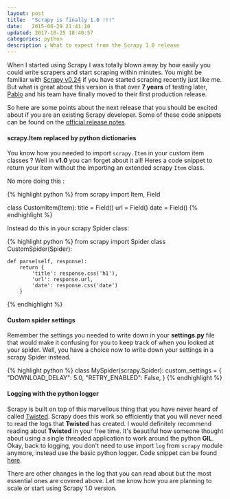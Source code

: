 ```yaml
---
layout: post
title:  "Scrapy is finally 1.0 !!!"
date:   2015-06-29 21:41:10
updated: 2017-10-25 18:40:57
categories: python
description : What to expect from the Scrapy 1.0 release
---
```

When I started using Scrapy I was totally blown away by how easily you could write scrapers and start scraping within minutes. You might be familiar with [Scrapy v0.24](http://scrapy.readthedocs.org/en/0.24/) if you have started scraping recently just like me. But what  is great about this version is that over __7 years__ of testing later, [Pablo](https://github.com/pablohoffman) and his team have finally moved to their first production release.

So here are some points about the next release that you should be excited about if you are an existing Scrapy developer. Some of these code snippets can be found on the [official release notes](http://scrapy.readthedocs.org/en/latest/news.html#release-notes).

#### scrapy.Item replaced by python dictionaries
You know how you needed to import `scrapy.Item` in your custom item classes ? Well in __v1.0__ you can forget about it all! Heres a code snippet to return your item without the importing an extended scrapy `Item` class.

No more doing this :

{% highlight python %}
from scrapy import Item, Field

class CustomItem(Item):
    title = Field()
    url = Field()
    date = Field()
{% endhighlight %}

Instead do this in your scrapy Spider class:

{% highlight python %}
from scrapy import Spider
class CustomSpider(Spider):

    def parse(self, response):
        return {
            'title': response.css('h1'), 
            'url': response.url,
            'date': response.css('date')
        }
{% endhighlight %}

#### Custom spider settings
Remember the settings you needed to write down in your __settings.py__ file that would make it confusing for you to keep track of when you looked at your spider. Well, you have a choice now to write down your settings in a scrapy Spider instead. 

{% highlight python %}
class MySpider(scrapy.Spider):
    custom_settings = {
        "DOWNLOAD_DELAY": 5.0,
        "RETRY_ENABLED": False,
    }
{% endhighlight %} 

#### Logging with the python logger
Scrapy is built on top of this marvellous thing that you have never heard of called [Twisted](http://twistedmatrix.com). Scrapy does this work so efficiently that you will never need to read the logs that __Twisted__ has created. I would definitely recommend reading about __Twisted__ in your free time. It's beautiful how someone thought about using a single threaded application to work around the python __GIL__. Okay, back to logging, you don't need to use import `log` from `scrapy` module anymore, instead use the basic python logger. Code snippet can be found [here](http://scrapy.readthedocs.org/en/latest/news.html#python-logging).


There are other changes in the log that you can read about but the most essential ones are covered above. Let me know how you are planning to scale or start using Scrapy 1.0 version.
